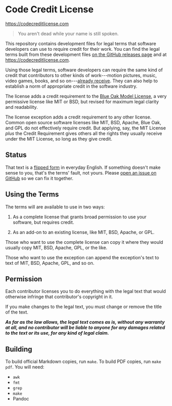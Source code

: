 # Code Credit License

<https://codecreditlicense.com>

> You aren't dead while your name is still spoken.

This repository contains development files for legal terms that software developers can use to require credit for their work.  You can find the legal terms built from these development files [on the GitHub releases page](https://github.com/creditstxt/code-credit-license/releases) and at <https://codecreditlicense.com>.

Using those legal terms, software developers can require the same kind of credit that contributors to other kinds of work---motion pictures, music, video games, books, and so on---[already receive](./conventions.md).  They can also help to establish a norm of appropriate credit in the software industry.

The license adds a credit requirement to the [Blue Oak Model License](https://blueoakcouncil.org/license/1.0.0), a very permissive license like MIT or BSD, but revised for maximum legal clarity and readability.

The license exception adds a credit requirement to any other license.  Common open source software licenses like MIT, BSD, Apache, Blue Oak, and GPL do not effectively require credit.  But applying, say, the MIT License _plus_ the Credit Requirement gives others all the rights they usually receive under the MIT License, so long as they give credit.

## Status

That text is a [flipped form](https://flippedform.com/) in everyday English.  If something doesn't make sense to you, that's the terms' fault, not yours.  Please [open an issue on GitHub](https://github.com/creditstxt/code-credit-license/issues/new) so we can fix it together.

## Using the Terms

The terms will are available to use in two ways:

1.  As a complete license that grants broad permission to use your software, but requires credit.

2.  As an add-on to an existing license, like MIT, BSD, Apache, or GPL.

Those who want to use the complete license can copy it where they would usually copy MIT, BSD, Apache, GPL, or the like.

Those who want to use the exception can append the exception's text to text of MIT, BSD, Apache, GPL, and so on.

## Permission

Each contributor licenses you to do everything with the legal text that would otherwise infringe that contributor's copyright in it.

If you make changes to the legal text, you must change or remove the title of the text.

***As far as the law allows, the legal text comes as is, without any warranty at all, and no contributor will be liable to anyone for any damages related to the text or its use, for any kind of legal claim.***

## Building

To build official Markdown copies, run `make`.  To build PDF copies, run `make pdf`.  You will need:

- `awk`
- `fmt`
- `grep`
- `make`
- Pandoc
